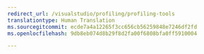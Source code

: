 ```yaml
---
redirect_url: /visualstudio/profiling/profiling-tools
translationtype: Human Translation
ms.sourcegitcommit: ecde7a4a12265f3cc656cb56259848e7246df2fd
ms.openlocfilehash: 9db8eb074d8b29f8d2fa00f6808bfa0ff5910004

---
```



<!--HONumber=Feb17_HO4-->


